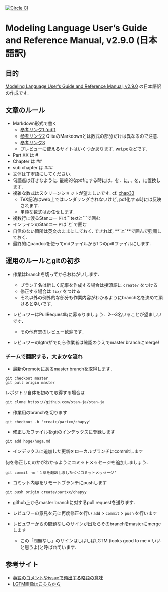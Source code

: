 [![Circle CI](https://circleci.com/gh/stan-ja/stan-ja.svg?style=svg)](https://circleci.com/gh/stan-ja/stan-ja)

# Modeling Language User’s Guide and Reference Manual, v2.9.0 (日本語訳)

## 目的
[Modeling Language User’s Guide and Reference Manual, v2.9.0](https://github.com/stan-dev/stan/releases/download/v2.9.0/stan-reference-2.9.0.pdf) の日本語訳の作成です.

## 文章のルール
* Markdown形式で書く
  * [参考リンク1 (pdf)](http://packetlife.net/media/library/16/Markdown.pdf)
  * [参考リンク2](http://qiita.com/Qiita/items/c686397e4a0f4f11683d) QiitaのMarkdownとは数式の部分だけは異なるので注意.
  * [参考リンク3](https://github.com/adam-p/markdown-here/wiki/Markdown-Cheatsheet)
  * プレビューに使えるサイトはいくつかあります. [wri.pe](https://wri.pe/)などです.
* Part XX は #
* Chapter は ##
* sub chapter は ###
* 文体は丁寧語にしてください.
* 句読点は好きなように. 最終的なpdfにする時には`。`を`. `に, `、`を`, `に置換します.
* 複雑な数式はスクリーンショットが望ましいです. cf. [chap33](https://github.com/stan-ja/stan-ja/blob/master/part04/chap33/chap33.md)
  * TeX記法はweb上ではレンダリングされないけど, pdf化する時には反映されます.
  * 単純な数式はお任せします.
* 複数行に渡るStanコードは\`\`\`textと\`\`\`で囲む
* インラインのStanコードは\`と\`で囲む
* 自信のない箇所は英文のままにしておく. できれば, \*\*\`と\`\*\*で囲んで強調しておく.
* 最終的にpandocを使ってmdファイルから1つのpdfファイルにします.

## 運用のルールとgitの初歩

* 作業はbranchを切ってからおねがいします．
	* ブランチ名は新しく記事を作成する場合は接頭語に `create/` をつける
	* 修正する場合は `fix/` をつける
	* それ以外の例外的な部分も作業内容がわかるようにbranch名を決めて頂けると幸いです．

* レビュワーはPullRequest時に募るりましょう．2～3名いることが望ましいです．
	* その他有志のレビュー歓迎です．
* レビュワーのlgtmがでたら作業者は確認のうえでmaster branchにmerge!



### チームで翻訳する，大まかな流れ
* 最新のremoteにあるmaster branchを取得します．

```
git checkout master
git pull origin master
```

レポジトリ自体を初めて取得する場合は

```
git clone https://github.com/stan-ja/stan-ja
```

* 作業用のbranchを切ります

```
git checkout -b 'create/partxx/chapyy'
```

* 修正したファイルをgitのインデックスに登録します

```
git add hoge/huga.md
```

* インデックスに追加した更新をローカルブランチにcommitします

何を修正したのかがわかるようにコミットメッセージを追加しましょう．
```
git commit -m '１章を翻訳しました＜＜コミットメッセージ'
```

* コミット内容をリモートブランチにpushします

```
git push origin create/partxx/chapyy
```

* github上からmaster branchに対するpull requestを送ります．

* レビュワーの意見を元に再度修正を行い `add` > `commit` > `push` を行います

* レビュワーからの問題なしのサインが出たらそのbranchをmasterにmergeします
	* この「問題なし」のサインはしばしばLGTM (looks good to me = いいと思うよ)と呼ばれています．


## 参考サイト

* [英語のコメントやissueで頻出する略語の意味](http://qiita.com/uasi/items/86c3a09d17792ab62dfe)
* [LGTM画像はこちらから](http://www.lgtm.in/)


